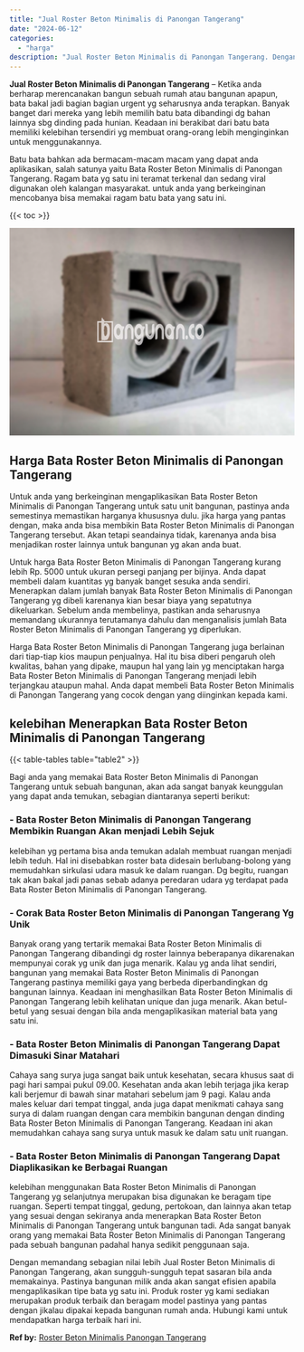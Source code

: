 ```yaml
---
title: "Jual Roster Beton Minimalis di Panongan Tangerang"
date: "2024-06-12"
categories: 
  - "harga"
description: "Jual Roster Beton Minimalis di Panongan Tangerang. Dengan memandang sebagian nilai lebih Jual Roster Beton Minimalis di Panongan Tangerang, akan sungguh-sung..."
---
```


**Jual Roster Beton Minimalis di Panongan Tangerang** – Ketika anda berharap merencanakan bangun sebuah rumah atau bangunan apapun, bata bakal jadi bagian bagian urgent yg seharusnya anda terapkan. Banyak banget dari mereka yang lebih memilih batu bata dibandingi dg bahan lainnya sbg dinding pada hunian. Keadaan ini berakibat dari batu bata memiliki kelebihan tersendiri yg membuat orang-orang lebih menginginkan untuk menggunakannya.

Batu bata bahkan ada bermacam-macam macam yang dapat anda aplikasikan, salah satunya yaitu Bata Roster Beton Minimalis di Panongan Tangerang. Ragam bata yg satu ini teramat terkenal dan sedang viral digunakan oleh kalangan masyarakat. untuk anda yang berkeinginan mencobanya bisa memakai ragam batu bata yang satu ini.

{{< toc >}}

![Jual Roster Beton Minimalis di Panongan Tangerang](/images/bata-roster-minimalis-16.png)

## Harga Bata Roster Beton Minimalis di Panongan Tangerang

Untuk anda yang berkeinginan mengaplikasikan Bata Roster Beton Minimalis di Panongan Tangerang untuk satu unit bangunan, pastinya anda semestinya memastikan harganya khususnya dulu. jika harga yang pantas dengan, maka anda bisa membikin Bata Roster Beton Minimalis di Panongan Tangerang tersebut. Akan tetapi seandainya tidak, karenanya anda bisa menjadikan roster lainnya untuk bangunan yg akan anda buat.

Untuk harga Bata Roster Beton Minimalis di Panongan Tangerang kurang lebih Rp. 5000 untuk ukuran persegi panjang per bijinya. Anda dapat membeli dalam kuantitas yg banyak banget sesuka anda sendiri. Menerapkan dalam jumlah banyak Bata Roster Beton Minimalis di Panongan Tangerang yg dibeli karenanya kian besar biaya yang sepatutnya dikeluarkan. Sebelum anda membelinya, pastikan anda seharusnya memandang ukurannya terutamanya dahulu dan menganalisis jumlah Bata Roster Beton Minimalis di Panongan Tangerang yg diperlukan.

Harga Bata Roster Beton Minimalis di Panongan Tangerang juga berlainan dari tiap-tiap kios maupun penjualnya. Hal itu bisa diberi pengaruh oleh kwalitas, bahan yang dipake, maupun hal yang lain yg menciptakan harga Bata Roster Beton Minimalis di Panongan Tangerang menjadi lebih terjangkau ataupun mahal. Anda dapat membeli Bata Roster Beton Minimalis di Panongan Tangerang yang cocok dengan yang diinginkan kepada kami.

## kelebihan Menerapkan Bata Roster Beton Minimalis di Panongan Tangerang

{{< table-tables table="table2" >}}

Bagi anda yang memakai Bata Roster Beton Minimalis di Panongan Tangerang untuk sebuah bangunan, akan ada sangat banyak keunggulan yang dapat anda temukan, sebagian diantaranya seperti berikut:

### \- Bata Roster Beton Minimalis di Panongan Tangerang Membikin Ruangan Akan menjadi Lebih Sejuk

kelebihan yg pertama bisa anda temukan adalah membuat ruangan menjadi lebih teduh. Hal ini disebabkan roster bata didesain berlubang-bolong yang memudahkan sirkulasi udara masuk ke dalam ruangan. Dg begitu, ruangan tak akan bakal jadi panas sebab adanya peredaran udara yg terdapat pada Bata Roster Beton Minimalis di Panongan Tangerang.

### \- Corak Bata Roster Beton Minimalis di Panongan Tangerang Yg Unik

Banyak orang yang tertarik memakai Bata Roster Beton Minimalis di Panongan Tangerang dibandingi dg roster lainnya beberapanya dikarenakan mempunyai corak yg unik dan juga menarik. Kalau yg anda lihat sendiri, bangunan yang memakai Bata Roster Beton Minimalis di Panongan Tangerang pastinya memiliki gaya yang berbeda diperbandingkan dg bangunan lainnya. Keadaan ini menghasilkan Bata Roster Beton Minimalis di Panongan Tangerang lebih kelihatan unique dan juga menarik. Akan betul-betul yang sesuai dengan bila anda mengaplikasikan material bata yang satu ini.

### \- Bata Roster Beton Minimalis di Panongan Tangerang Dapat Dimasuki Sinar Matahari

Cahaya sang surya juga sangat baik untuk kesehatan, secara khusus saat di pagi hari sampai pukul 09.00. Kesehatan anda akan lebih terjaga jika kerap kali berjemur di bawah sinar matahari sebelum jam 9 pagi. Kalau anda males keluar dari tempat tinggal, anda juga dapat menikmati cahaya sang surya di dalam ruangan dengan cara membikin bangunan dengan dinding Bata Roster Beton Minimalis di Panongan Tangerang. Keadaan ini akan memudahkan cahaya sang surya untuk masuk ke dalam satu unit ruangan.

### \- Bata Roster Beton Minimalis di Panongan Tangerang Dapat Diaplikasikan ke Berbagai Ruangan

kelebihan menggunakan Bata Roster Beton Minimalis di Panongan Tangerang yg selanjutnya merupakan bisa digunakan ke beragam tipe ruangan. Seperti tempat tinggal, gedung, pertokoan, dan lainnya akan tetap yang sesuai dengan sekiranya anda menerapkan Bata Roster Beton Minimalis di Panongan Tangerang untuk bangunan tadi. Ada sangat banyak orang yang memakai Bata Roster Beton Minimalis di Panongan Tangerang pada sebuah bangunan padahal hanya sedikit penggunaan saja.

Dengan memandang sebagian nilai lebih Jual Roster Beton Minimalis di Panongan Tangerang, akan sungguh-sungguh tepat sasaran bila anda memakainya. Pastinya bangunan milik anda akan sangat efisien apabila mengaplikasikan tipe bata yg satu ini. Produk roster yg kami sediakan merupakan produk terbaik dan beragam model pastinya yang pantas dengan jikalau dipakai kepada bangunan rumah anda. Hubungi kami untuk mendapatkan harga terbaik hari ini.

**Ref by:** [Roster Beton Minimalis Panongan Tangerang](https://id.wikipedia.org/wiki/Roster)
